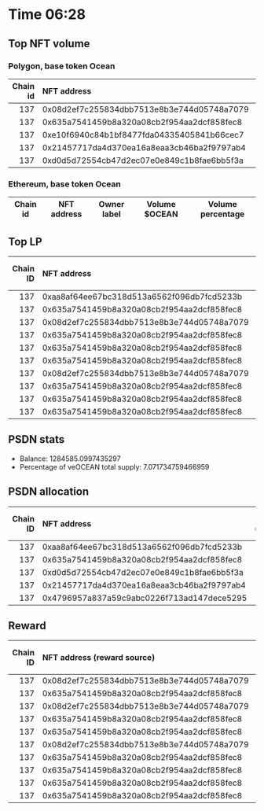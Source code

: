 # Time 06:28
## Top NFT volume
### Polygon, base token Ocean
|   Chain id | NFT address                                | Owner label   |   Volume $mOCEAN |   Volume percentage |
|-----------:|:-------------------------------------------|:--------------|-----------------:|--------------------:|
|        137 | 0x08d2ef7c255834dbb7513e8b3e744d05748a7079 | wallet_4      |           300000 |         74.9891     |
|        137 | 0x635a7541459b8a320a08cb2f954aa2dcf858fec8 | nan           |           100000 |         24.9964     |
|        137 | 0xe10f6940c84b1bf8477fda04335405841b66cec7 | nan           |               24 |          0.00599913 |
|        137 | 0x21457717da4d370ea16a8eaa3cb46ba2f9797ab4 | nan           |               22 |          0.0054992  |
|        137 | 0xd0d5d72554cb47d2ec07e0e849c1b8fae6bb5f3a | nan           |               12 |          0.00299957 |

### Ethereum, base token Ocean
| Chain id   | NFT address   | Owner label   | Volume $OCEAN   | Volume percentage   |
|------------|---------------|---------------|-----------------|---------------------|

## Top LP
|   Chain ID | NFT address                                | LP address   |   Allocation (veOCEAN) |   Percent of its balance | LP label   |
|-----------:|:-------------------------------------------|:-------------|-----------------------:|-------------------------:|:-----------|
|        137 | 0xaa8af64ee67bc318d513a6562f096db7fcd5233b | 0x8475b523   |                 616601 |                 0.48     | psdn       |
|        137 | 0x635a7541459b8a320a08cb2f954aa2dcf858fec8 | 0x8475b523   |                 598714 |                 0.466076 | psdn       |
|        137 | 0x08d2ef7c255834dbb7513e8b3e744d05748a7079 | 0xf0a88025   |                 540011 |                 0.93     | wallet_1   |
|        137 | 0x635a7541459b8a320a08cb2f954aa2dcf858fec8 | 0x663052ad   |                 386171 |                 0.775    | wallet_3   |
|        137 | 0x635a7541459b8a320a08cb2f954aa2dcf858fec8 | 0x8978be1b   |                 286362 |                 0.775    | wallet_5   |
|        137 | 0x635a7541459b8a320a08cb2f954aa2dcf858fec8 | 0xcf8a4b99   |                 282089 |                 0.995    | wallet_2   |
|        137 | 0x08d2ef7c255834dbb7513e8b3e744d05748a7079 | 0x655efe6e   |                 178970 |                 0.935    | wallet_6   |
|        137 | 0x635a7541459b8a320a08cb2f954aa2dcf858fec8 | 0x5cdc664b   |                 141076 |                 0.935    | unknown    |
|        137 | 0x635a7541459b8a320a08cb2f954aa2dcf858fec8 | 0x7328eada   |                 133896 |                 0.5925   | unknown    |
|        137 | 0x635a7541459b8a320a08cb2f954aa2dcf858fec8 | 0xb1e24789   |                 124582 |                 0.875    | unknown    |

## PSDN stats
- Balance: 1284585.0997435297
- Percentage of veOCEAN total supply: 7.071734759466959
## PSDN allocation
|   Chain ID | NFT address                                |   Allocation (veOCEAN) |   Percent of its balance |
|-----------:|:-------------------------------------------|-----------------------:|-------------------------:|
|        137 | 0xaa8af64ee67bc318d513a6562f096db7fcd5233b |              616601    |                 0.48     |
|        137 | 0x635a7541459b8a320a08cb2f954aa2dcf858fec8 |              598714    |                 0.466076 |
|        137 | 0xd0d5d72554cb47d2ec07e0e849c1b8fae6bb5f3a |               33666.4  |                 0.026208 |
|        137 | 0x21457717da4d370ea16a8eaa3cb46ba2f9797ab4 |               33666.4  |                 0.026208 |
|        137 | 0x4796957a837a59c9abc0226f713ad147dece5295 |                1269.17 |                 0.000988 |

## Reward
|   Chain ID | NFT address (reward source)                | LP address   |   Reward amount (OCEAN) | LP label   |
|-----------:|:-------------------------------------------|:-------------|------------------------:|:-----------|
|        137 | 0x08d2ef7c255834dbb7513e8b3e744d05748a7079 | 0xf0a88025   |                8487.35  | wallet_1   |
|        137 | 0x635a7541459b8a320a08cb2f954aa2dcf858fec8 | 0x8475b523   |                3136.29  | psdn       |
|        137 | 0x08d2ef7c255834dbb7513e8b3e744d05748a7079 | 0x655efe6e   |                2812.87  | wallet_6   |
|        137 | 0x635a7541459b8a320a08cb2f954aa2dcf858fec8 | 0x663052ad   |                2022.91  | wallet_3   |
|        137 | 0x635a7541459b8a320a08cb2f954aa2dcf858fec8 | 0x8978be1b   |                1500.07  | wallet_5   |
|        137 | 0x08d2ef7c255834dbb7513e8b3e744d05748a7079 | 0xc2edf07f   |                1483.97  | nan        |
|        137 | 0x635a7541459b8a320a08cb2f954aa2dcf858fec8 | 0xcf8a4b99   |                1477.69  | wallet_2   |
|        137 | 0x635a7541459b8a320a08cb2f954aa2dcf858fec8 | 0x5cdc664b   |                 739.01  | nan        |
|        137 | 0x635a7541459b8a320a08cb2f954aa2dcf858fec8 | 0x7328eada   |                 701.396 | nan        |
|        137 | 0x635a7541459b8a320a08cb2f954aa2dcf858fec8 | 0xb1e24789   |                 652.609 | nan        |
